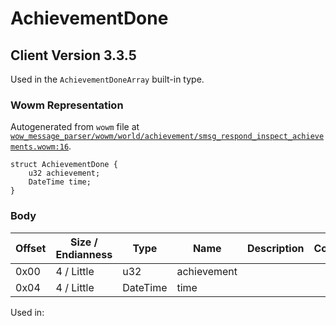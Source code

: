 # AchievementDone

## Client Version 3.3.5

Used in the `AchievementDoneArray` built-in type.

### Wowm Representation

Autogenerated from `wowm` file at [`wow_message_parser/wowm/world/achievement/smsg_respond_inspect_achievements.wowm:16`](https://github.com/gtker/wow_messages/tree/main/wow_message_parser/wowm/world/achievement/smsg_respond_inspect_achievements.wowm#L16).
```rust,ignore
struct AchievementDone {
    u32 achievement;
    DateTime time;
}
```
### Body

| Offset | Size / Endianness | Type | Name | Description | Comment |
| ------ | ----------------- | ---- | ---- | ----------- | ------- |
| 0x00 | 4 / Little | u32 | achievement |  |  |
| 0x04 | 4 / Little | DateTime | time |  |  |


Used in:

